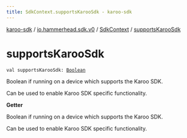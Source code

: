```yaml
---
title: SdkContext.supportsKarooSdk - karoo-sdk
---
```


[karoo-sdk](../../index.html) / [io.hammerhead.sdk.v0](../index.html) / [SdkContext](index.html) / [supportsKarooSdk](./supports-karoo-sdk.html)

# supportsKarooSdk

`val supportsKarooSdk: `[`Boolean`](https://kotlinlang.org/api/latest/jvm/stdlib/kotlin/-boolean/index.html)

Boolean if running on a device which supports the Karoo SDK.

Can be used to enable Karoo SDK specific functionality.

**Getter**

Boolean if running on a device which supports the Karoo SDK.

Can be used to enable Karoo SDK specific functionality.

